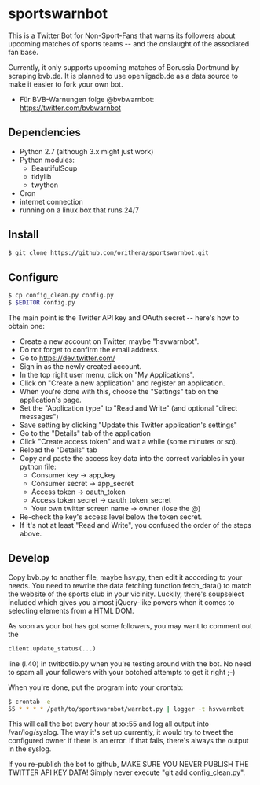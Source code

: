 sportswarnbot
=============

This is a Twitter Bot for Non-Sport-Fans that warns its followers about upcoming 
matches of sports teams -- and the onslaught of the associated fan base.

Currently, it only supports upcoming matches of Borussia Dortmund by scraping bvb.de.
It is planned to use openligadb.de as a data source to make it easier to fork your
own bot.

  * Für BVB-Warnungen folge @bvbwarnbot: https://twitter.com/bvbwarnbot



Dependencies
------------

  * Python 2.7 (although 3.x might just work)
  * Python modules:
    * BeautifulSoup
    * tidylib
    * twython
  * Cron
  * internet connection
  * running on a linux box that runs 24/7



Install
-------

```bash
$ git clone https://github.com/orithena/sportswarnbot.git
```

Configure
---------

```bash
$ cp config_clean.py config.py
$ $EDITOR config.py
```

The main point is the Twitter API key and OAuth secret -- here's 
how to obtain one:

  * Create a new account on Twitter, maybe "hsvwarnbot".
  * Do not forget to confirm the email address.
  * Go to https://dev.twitter.com/
  * Sign in as the newly created account.
  * In the top right user menu, click on "My Applications".
  * Click on "Create a new application" and register an application.
  * When you're done with this, choose the "Settings" tab on the application's page.
  * Set the "Application type" to "Read and Write" (and optional "direct messages")
  * Save setting by clicking "Update this Twitter application's settings"
  * Go to the "Details" tab of the application
  * Click "Create access token" and wait a while (some minutes or so).
  * Reload the "Details" tab
  * Copy and paste the access key data into the correct variables in your python file:
    * Consumer key        -> app_key
    * Consumer secret     -> app_secret
    * Access token        -> oauth_token
    * Access token secret -> oauth_token_secret
    * Your own twitter screen name -> owner (lose the @)
  * Re-check the key's access level below the token secret.
  * If it's not at least "Read and Write", you confused the order of the steps above.


Develop
-------

Copy bvb.py to another file, maybe hsv.py, then edit it according to your
needs. You need to rewrite the data fetching function fetch_data() to match
the website of the sports club in your vicinity. Luckily, there's
soupselect included which gives you almost jQuery-like powers when it comes
to selecting elements from a HTML DOM.

As soon as your bot has got some followers, you may want to comment out the 
```python
client.update_status(...)
```
line (l.40) in twitbotlib.py when you're testing around with the bot. No need to spam
all your followers with your botched attempts to get it right ;-)

When you're done, put the program into your crontab:
```bash
$ crontab -e
55 * * * * /path/to/sportswarnbot/warnbot.py | logger -t hsvwarnbot
```
  
This will call the bot every hour at xx:55 and log all output into /var/log/syslog.
The way it's set up currently, it would try to tweet the configured owner if there 
is an error. If that fails, there's always the output in the syslog.

If you re-publish the bot to github, MAKE SURE YOU NEVER PUBLISH THE TWITTER API KEY DATA!
Simply never execute "git add config_clean.py".
